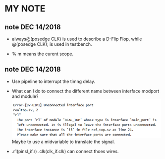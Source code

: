 # MY NOTE

## note DEC 14/2018
+ always@(posedge CLK) is used to describe a D-Flip Flop, while @(posedge CLK); is used in testbench.

+ % m means the curent scope.

## note DEC 14/2018
+ Use pipeline to interrupt the timng delay.

+ What can I do to connect the different name between interface modport and module?![this error](error_port_connect.png) Maybe to use a midvariable to translate the signal.

+ .r1(pinsl_if.r) .clk(clk_if.clk) can connect thoes wires. 
